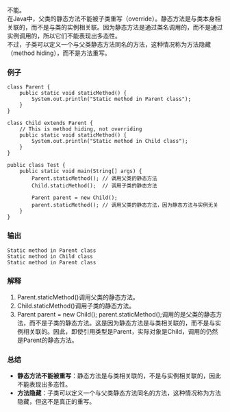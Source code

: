 不能。<br />在Java中，父类的静态方法不能被子类重写（override）。静态方法是与类本身相关联的，而不是与类的实例相关联。因为静态方法是通过类名调用的，而不是通过实例调用的，所以它们不能表现出多态性。<br />不过，子类可以定义一个与父类静态方法同名的方法，这种情况称为方法隐藏（method hiding），而不是方法重写。
### 例子
```
class Parent {
    public static void staticMethod() {
        System.out.println("Static method in Parent class");
    }
}

class Child extends Parent {
    // This is method hiding, not overriding
    public static void staticMethod() {
        System.out.println("Static method in Child class");
    }
}

public class Test {
    public static void main(String[] args) {
        Parent.staticMethod(); // 调用父类的静态方法
        Child.staticMethod();  // 调用子类的静态方法

        Parent parent = new Child();
        parent.staticMethod(); // 调用父类的静态方法，因为静态方法与实例无关
    }
}
```
### 输出
```
Static method in Parent class
Static method in Child class
Static method in Parent class
```
### 解释

1. Parent.staticMethod()调用父类的静态方法。
2. Child.staticMethod()调用子类的静态方法。
3. Parent parent = new Child(); parent.staticMethod();调用的是父类的静态方法，而不是子类的静态方法。这是因为静态方法是与类相关联的，而不是与实例相关联的。因此，即使引用类型是Parent，实际对象是Child，调用的仍然是Parent的静态方法。
### 总结

- **静态方法不能被重写**：静态方法是与类相关联的，不是与实例相关联的，因此不能表现出多态性。
- **方法隐藏**：子类可以定义一个与父类静态方法同名的方法，这种情况称为方法隐藏，但这不是真正的重写。
